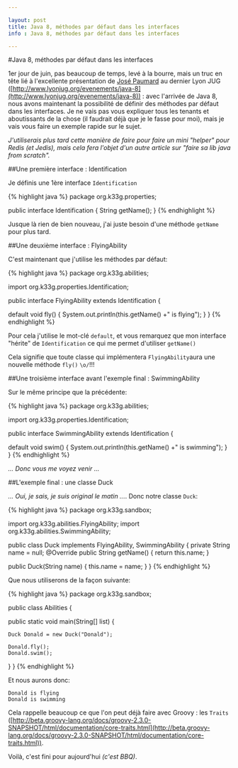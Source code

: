 ```yaml
---

layout: post
title: Java 8, méthodes par défaut dans les interfaces
info : Java 8, méthodes par défaut dans les interfaces

---
```


#Java 8, méthodes par défaut dans les interfaces

1er jour de juin, pas beaucoup de temps, levé à la bourre, mais un truc en tête lié à l'excellente présentation de [José Paumard](https://twitter.com/JosePaumard) au dernier Lyon JUG ([http://www.lyonjug.org/evenements/java-8](http://www.lyonjug.org/evenements/java-8)) : avec l'arrivée de Java 8, nous avons maintenant la possibilité de définir des méthodes par défaut dans les interfaces. Je ne vais pas vous expliquer tous les tenants et aboutissants de la chose (il faudrait déjà que je le fasse pour moi), mais je vais vous faire un exemple rapide sur le sujet.

*J'utiliserais plus tard cette manière de faire pour faire un mini "helper" pour Redis (et Jedis), mais cela fera l'objet d'un autre article sur "faire sa lib java from scratch".*

##Une première interface : Identification

Je définis une 1ère interface `Identification`

{% highlight java %}
package org.k33g.properties;

public interface Identification {
  String getName();
}
{% endhighlight %}

Jusque là rien de bien nouveau, j'ai juste besoin d'une méthode `getName` pour plus tard.

##Une deuxième interface : FlyingAbility

C'est maintenant que j'utilise les méthodes par défaut:

{% highlight java %}
package org.k33g.abilities;

import org.k33g.properties.Identification;

public interface FlyingAbility extends Identification {

  default void fly() {
    System.out.println(this.getName() +" is flying");
  }
}
{% endhighlight %}

Pour cela j'utilise le mot-clé `default`, et vous remarquez que mon interface "hérite" de `Identification` ce qui me permet d'utiliser `getName()`

Cela signifie que toute classe qui implémentera `FlyingAbility`aura une nouvelle méthode `fly()` `\o/`!!!

##Une troisième interface avant l'exemple final : SwimmingAbility

Sur le même principe que la précédente:

{% highlight java %}
package org.k33g.abilities;

import org.k33g.properties.Identification;

public interface SwimmingAbility extends Identification {

  default void swim() {
    System.out.println(this.getName() +" is swimming");
  }
}
{% endhighlight %}

*... Donc vous me voyez venir ...*

##L'exemple final : une classe Duck

*... Oui, je sais, je suis original le matin ...*. Donc notre classe `Duck`:

{% highlight java %}
package org.k33g.sandbox;

import org.k33g.abilities.FlyingAbility;
import org.k33g.abilities.SwimmingAbility;

public class Duck implements FlyingAbility, SwimmingAbility {
  private String name = null;
  @Override
  public String getName() {
    return this.name;
  }

  public Duck(String name) {
    this.name = name;
  }
}
{% endhighlight %}

Que nous utiliserons de la façon suivante:

{% highlight java %}
package org.k33g.sandbox;

public class Abilities {

  public static void main(String[] list) {

    Duck Donald = new Duck("Donald");

    Donald.fly();
    Donald.swim();

  }
}
{% endhighlight %}

Et nous aurons donc:

    Donald is flying
    Donald is swimming

Cela rappelle beaucoup ce que l'on peut déjà faire avec Groovy : les `Traits` ([http://beta.groovy-lang.org/docs/groovy-2.3.0-SNAPSHOT/html/documentation/core-traits.html](http://beta.groovy-lang.org/docs/groovy-2.3.0-SNAPSHOT/html/documentation/core-traits.html)). 

Voilà, c'est fini pour aujourd'hui *(c'est BBQ)*.



